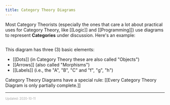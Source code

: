 ```yaml
---
title: Category Theory Diagrams
---
```


Most Category Theorists (especially the ones that care a lot about practical uses for Category Theory, like [[Logic]] and [[Programming]]) use diagrams to represent **Categories** under discussion. Here's an example:

![]()

This diagram has three (3) basic elements:

- [[Dots]] (in Category Theory these are also called "Objects")
- [[Arrows]] (also called "Morphisms")
- [[Labels]] (i.e., the "A", "B", "C" and "f", "g", "h")

Category Theory Diagrams have a special rule: [[Every Category Theory Diagram is only partially complete.]]

---

<sup><sub><font color="#a6a6a6">Updated: 2020-10-11</font></sub></sup>
